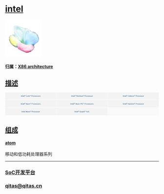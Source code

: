 ﻿# [intel](https://github.com/sochub/intel)

[![sites](SoC/SoC.png)](http://www.qitas.cn) 

#### 归属：[X86 architecture](https://github.com/sochub/X86)

## [描述](https://github.com/sochub/intel/wiki) 

[![sites](SoC/intel.png)](https://ark.intel.com/content/www/us/en/ark.html#@Processors) 

## [组成](SoC/) 

#### [atom](https://github.com/sochub/atom) 

移动和低功耗处理器系列


---

###  [SoC开发平台](http://www.qitas.cn)   

###  qitas@qitas.cn
